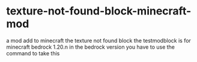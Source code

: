 # texture-not-found-block-minecraft-mod
a mod add to minecraft the texture not found block
the testmodblock is for minecraft bedrock 1.20.n
in the bedrock version you have to use the command to take this
